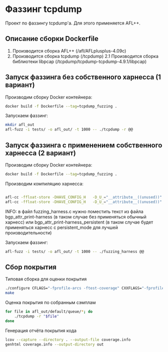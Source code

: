 # Фаззинг tcpdump

Проект по фаззингу tcpdump'a. Для этого применяется AFL++.


## Описание сборки Dockerfile

1. Производится сборка AFL++ (/afl/AFLplusplus-4.09c)
2. Производится сборка tcpdump (/tcpdump)
2.1 Производится сборка библиотеки libpcap (/tcpdump/tcpdump-tcpdump-4.9.1/libpcap) 



## Запуск фаззинга без собственного харнесса (1 вариант)

Производим сборку Docker контейнера:
``` bash
docker build -f Dockerfile --tag=tcpdump_fuzzing .
```

Запускаем фаззинг:
``` bash
mkdir afl_out
afl-fuzz -i tests/ -o afl_out/ -t 1000 -- ./tcpdump -r @@
```

## Запуск фаззинга с применением собственного харнесса (2 вариант)

Производим сборку Docker контейнера:
``` bash
docker build -f Dockerfile --tag=tcpdump_fuzzing .
```

Производим компиляцию харнесса:
``` bash

afl-cc -ffloat-store -DHAVE_CONFIG_H   -D_U_="__attribute__((unused))" -I. -I./libpcap  -g -O2 -c ./fuzzing_harness.c
afl-cc -ffloat-store -DHAVE_CONFIG_H   -D_U_="__attribute__((unused))" -I. -I./libpcap  -g -O2  -o fuzzing_harness setsignal.o version.o addrtoname.o addrtostr.o af.o ascii_strcasecmp.o checksum.o cpack.o gmpls.o gmt2local.o in_cksum.o ipproto.o l2vpn.o machdep.o nlpid.o oui.o parsenfsfh.o print.o print-802_11.o print-802_15_4.o print-ah.o print-ahcp.o print-aodv.o print-aoe.o print-ap1394.o print-arcnet.o print-arp.o print-ascii.o print-atalk.o print-atm.o print-babel.o print-beep.o print-bfd.o print-bootp.o print-bt.o print-calm-fast.o print-carp.o print-cdp.o print-cfm.o print-chdlc.o print-cip.o print-cnfp.o print-dccp.o print-decnet.o print-dhcp6.o print-domain.o print-dtp.o print-dvmrp.o print-eap.o print-egp.o print-eigrp.o print-enc.o print-esp.o print-ether.o print-fddi.o print-forces.o print-fr.o print-frag6.o print-ftp.o print-geneve.o print-geonet.o print-gre.o print-hncp.o print-hsrp.o print-http.o print-icmp.o print-icmp6.o print-igmp.o print-igrp.o print-ip.o print-ip6.o print-ip6opts.o print-ipcomp.o print-ipfc.o print-ipnet.o print-ipx.o print-isakmp.o print-isoclns.o print-juniper.o print-krb.o print-l2tp.o print-lane.o print-ldp.o print-lisp.o print-llc.o print-lldp.o print-lmp.o print-loopback.o print-lspping.o print-lwapp.o print-lwres.o print-m3ua.o print-medsa.o print-mobile.o print-mobility.o print-mpcp.o print-mpls.o print-mptcp.o print-msdp.o print-msnlb.o print-nflog.o print-nfs.o print-nsh.o print-ntp.o print-null.o print-olsr.o print-openflow-1.0.o print-openflow.o print-ospf.o print-ospf6.o print-otv.o print-pgm.o print-pim.o print-pktap.o print-ppi.o print-ppp.o print-pppoe.o print-pptp.o print-radius.o print-raw.o print-resp.o print-rip.o print-ripng.o print-rpki-rtr.o print-rrcp.o print-rsvp.o print-rt6.o print-rtsp.o print-rx.o print-sctp.o print-sflow.o print-sip.o print-sl.o print-sll.o print-slow.o print-smtp.o print-snmp.o print-stp.o print-sunatm.o print-sunrpc.o print-symantec.o print-syslog.o print-tcp.o print-telnet.o print-tftp.o print-timed.o print-tipc.o print-token.o print-udld.o print-udp.o print-usb.o print-vjc.o print-vqp.o print-vrrp.o print-vtp.o print-vxlan.o print-vxlan-gpe.o print-wb.o print-zephyr.o print-zeromq.o netdissect.o signature.o strtoaddr.o util-print.o print-smb.o smbutil.o strlcat.o strlcpy.o fuzzing_harness.o ./libpcap/libpcap.a
```
INFO: в файл fuzzing_harness.c нужно поместить текст из файла bgp_attr_print-harness (в таком случае без применяться обычный харнесс) или bgp_attr_print-harness_persistent (в таком случае будет применяться харнесс с persistent_mode для лучшей производительности)

Запускаем фаззинг:
``` bash
afl-fuzz -i tests/ -o afl_out/ -t 1000 -- ./fuzzing_harness @@
```



## Сбор покрытия
Типовая сборка для оценки покрытия
``` bash
./configure CFLAGS="-fprofile-arcs -ftest-coverage" CXXFLAGS="-fprofile-arcs -ftest-coverage"
make
```

Оценка покрытия по собранным сэмплам 
``` bash
for file in afl_out/default/queue/*; do
    ./tcpdump -r "$file"
done
```

Генерация отчёта покрытия кода
``` bash
lcov --capture --directory . --output-file coverage.info
genhtml coverage.info --output-directory out
```
